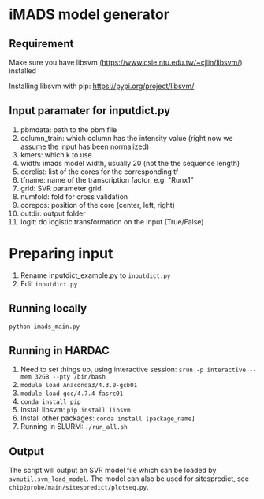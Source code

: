 # iMADS model generator

## Requirement
Make sure you have libsvm (https://www.csie.ntu.edu.tw/~cjlin/libsvm/) installed

Installing libsvm with pip: https://pypi.org/project/libsvm/

## Input paramater for inputdict.py
1. pbmdata: path to the pbm file
2. column_train: which column has the intensity value (right now we assume the input has been normalized)
3. kmers: which k to use
4. width: imads model width, usually 20 (not the the sequence length)
5. corelist: list of the cores for the corresponding tf
6. tfname: name of the transcription factor, e.g. "Runx1"
7. grid: SVR parameter grid
8. numfold: fold for cross validation
9. corepos: position of the core (center, left, right)
10. outdir: output folder
11. logit: do logistic transformation on the input (True/False)

# Preparing input
1. Rename inputdict_example.py to `inputdict.py`
2. Edit `inputdict.py`

## Running locally
`python imads_main.py`

## Running in HARDAC
1. Need to set things up, using interactive session: `srun -p interactive --mem 32GB --pty /bin/bash`
2. `module load Anaconda3/4.3.0-gcb01`
3. `module load gcc/4.7.4-fasrc01`
4. `conda install pip`
5. Install libsvm: `pip install libsvm`
5. Install other packages: `conda install [package_name]`
6. Running in SLURM: `./run_all.sh`

## Output
The script will output an SVR model file which can be loaded by `svmutil.svm_load_model`.
The model can also be used for sitespredict, see `chip2probe/main/sitespredict/plotseq.py`.
